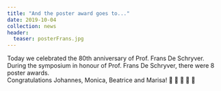 ```yaml
---
title: "And the poster award goes to..."
date: 2019-10-04
collection: news
header:
  teaser: posterFrans.jpg
---
```


Today we celebrated the 80th anniversary of Prof. Frans De Schryver. <br>
During the symposium in honour of Prof. Frans De Schryver, there were 8 poster awards.<br>
Congratulations Johannes, Monica, Beatrice and Marisa! &#128079; &#128079; &#128079; &#128079; &#128079;
<br>
